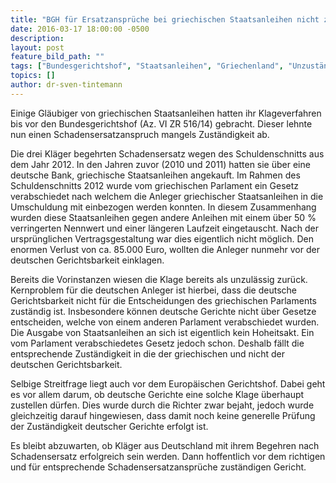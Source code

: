 ```yaml
---
title: "BGH für Ersatzansprüche bei griechischen Staatsanleihen nicht zuständig"
date: 2016-03-17 18:00:00 -0500
description:
layout: post
feature_bild_path: ""
tags: ["Bundesgerichtshof", "Staatsanleihen", "Griechenland", "Unzuständig", "Schadensersatz", "EuGH", "Anleger", "scheitern"]
topics: []
author: dr-sven-tintemann
---
```


Einige Gläubiger von griechischen Staatsanleihen hatten ihr Klageverfahren bis vor den Bundesgerichtshof (Az. VI ZR 516/14) gebracht. Dieser lehnte nun einen Schadensersatzanspruch mangels Zuständigkeit ab.

 

Die drei Kläger begehrten Schadensersatz wegen des Schuldenschnitts aus dem Jahr 2012. In den Jahren zuvor (2010 und 2011) hatten sie über eine deutsche Bank, griechische Staatsanleihen angekauft. Im Rahmen des Schuldenschnitts 2012 wurde vom griechischen Parlament ein Gesetz verabschiedet nach welchem die Anleger griechischer Staatsanleihen in die Umschuldung mit einbezogen werden konnten. In diesem Zusammenhang wurden diese Staatsanleihen gegen andere Anleihen mit einem über 50 % verringerten Nennwert und einer längeren Laufzeit eingetauscht. Nach der ursprünglichen Vertragsgestaltung war dies eigentlich nicht möglich. Den enormen Verlust von ca. 85.000 Euro, wollten die Anleger nunmehr vor der deutschen Gerichtsbarkeit einklagen.

 

Bereits die Vorinstanzen wiesen die Klage bereits als unzulässig zurück. Kernproblem für die deutschen Anleger ist hierbei, dass die deutsche Gerichtsbarkeit nicht für die Entscheidungen des griechischen Parlaments zuständig ist. Insbesondere können deutsche Gerichte nicht über Gesetze entscheiden, welche von einem anderen Parlament verabschiedet wurden. Die Ausgabe von Staatsanleihen an sich ist eigentlich kein Hoheitsakt. Ein vom Parlament verabschiedetes Gesetz jedoch schon. Deshalb fällt die entsprechende Zuständigkeit in die der griechischen und nicht der deutschen Gerichtsbarkeit.

 

Selbige Streitfrage liegt auch vor dem Europäischen Gerichtshof. Dabei geht es vor allem darum, ob deutsche Gerichte eine solche Klage überhaupt zustellen dürfen. Dies wurde durch die Richter zwar bejaht, jedoch wurde gleichzeitig darauf hingewiesen, dass damit noch keine generelle Prüfung der Zuständigkeit deutscher Gerichte erfolgt ist.

 

Es bleibt abzuwarten, ob Kläger aus Deutschland mit ihrem Begehren nach Schadensersatz erfolgreich sein werden. Dann hoffentlich vor dem richtigen und für entsprechende Schadensersatzansprüche zuständigen Gericht.

